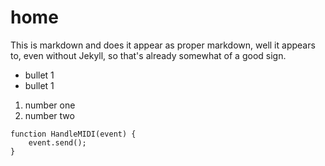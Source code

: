 # home

This is markdown and does it appear as proper markdown, well it appears to, even without Jekyll, so that's already somewhat of a good sign.

- bullet 1
- bullet 1
1. number one
2. number two

```javascsript
function HandleMIDI(event) {
    event.send();
}
```
